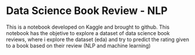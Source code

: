 # Data Science Book Review - NLP
This is a notebook developed on Kaggle and brought to github. This notebook has the objetive to explore a dataset of data science book reviews, where i explore the dataset (eda) and try to predict the rating given to a book based on their review (NLP and machine learning)

